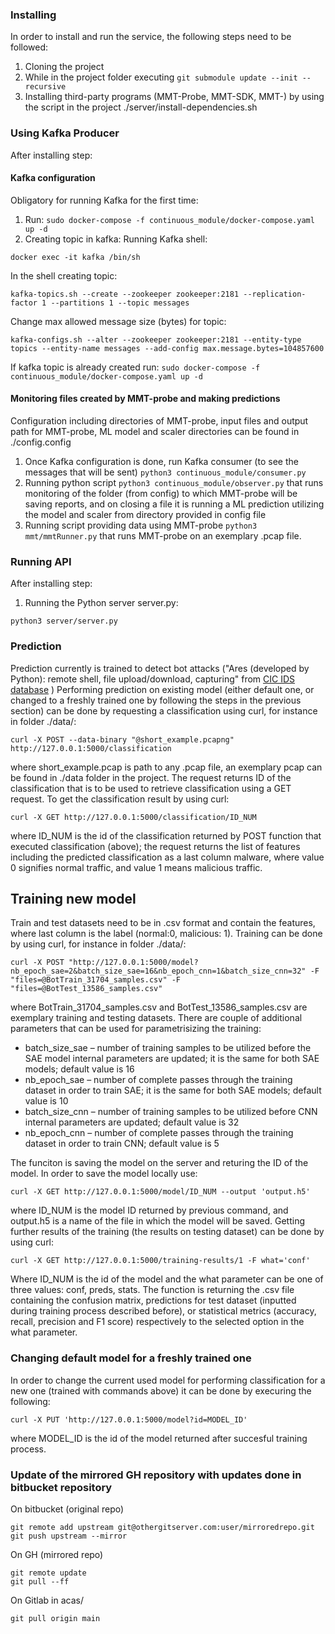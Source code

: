 ### Installing

In order to install and run the service, the following steps need to be followed:
1. Cloning the project
2. While in the project folder executing `git submodule update --init --recursive`
3. Installing third-party programs (MMT-Probe, MMT-SDK, MMT-) by using the script in the project ./server/install-dependencies.sh

### Using Kafka Producer
After installing step:

#### Kafka configuration
Obligatory for running Kafka for the first time:
1. Run: `sudo docker-compose -f continuous_module/docker-compose.yaml up -d`
2. Creating topic in kafka:
Running Kafka shell:
```
docker exec -it kafka /bin/sh
```
In the shell creating topic: 
```
kafka-topics.sh --create --zookeeper zookeeper:2181 --replication-factor 1 --partitions 1 --topic messages
```
Change max allowed message size (bytes) for topic:
```
kafka-configs.sh --alter --zookeeper zookeeper:2181 --entity-type topics --entity-name messages --add-config max.message.bytes=104857600
```


If kafka topic is already created run: `sudo docker-compose -f continuous_module/docker-compose.yaml up -d`

#### Monitoring files created by MMT-probe and making predictions
Configuration including directories of MMT-probe, input files and output path for MMT-probe, ML model and scaler directories can be found in ./config.config

1. Once Kafka configuration is done, run Kafka consumer (to see the messages that will be sent) 
`python3 continuous_module/consumer.py`
2. Running python script
`python3 continuous_module/observer.py`
that runs monitoring of the folder (from config) to which MMT-probe will be saving reports, and on closing a file it is running a ML prediction utilizing the model and scaler from directory provided in config file
3. Running script providing data using MMT-probe
`python3 mmt/mmtRunner.py`
that runs MMT-probe on an exemplary .pcap file.


### Running API
After installing step:

1. Running the Python server server.py:
```
python3 server/server.py
```

### Prediction
Prediction currently is trained to detect bot attacks ("Ares (developed by Python): remote shell, file upload/download, capturing" from [CIC IDS database](https://www.unb.ca/cic/datasets/ids-2018.html) )
Performing prediction on existing model (either default one, or changed to a freshly trained one by following the steps in the previous section) can be done by requesting a classification using curl, for instance in folder ./data/:
```
curl -X POST --data-binary "@short_example.pcapng" http://127.0.0.1:5000/classification
```
where short_example.pcap is path to any .pcap file, an exemplary pcap can be found in ./data folder in the project. The request returns ID of the classification that is to be used to retrieve classification using a GET request.
To get the classification result by using curl:
```
curl -X GET http://127.0.0.1:5000/classification/ID_NUM
```
where ID_NUM is the id of the classification returned by POST function that executed classification (above); the request returns the list of features including the predicted classification as a last column malware, where value 0 signifies normal traffic, and value 1 means malicious traffic.


## Training new model
Train and test datasets need to be in .csv format and contain the features, where last column is the label (normal:0, malicious: 1). Training can be done by using curl, for instance in folder ./data/:
```
curl -X POST "http://127.0.0.1:5000/model?nb_epoch_sae=2&batch_size_sae=16&nb_epoch_cnn=1&batch_size_cnn=32" -F "files=@BotTrain_31704_samples.csv" -F "files=@BotTest_13586_samples.csv"
```
where BotTrain_31704_samples.csv and BotTest_13586_samples.csv are exemplary training and testing datasets. There are couple of additional parameters that can be used for parametrisizing the training:

- batch_size_sae – number of training samples to be utilized before the SAE model internal parameters are updated; it is the same for both SAE models; default value is 16
- nb_epoch_sae – number of complete passes through the training dataset in order to train SAE; it is the same for both SAE models; default value is 10
- batch_size_cnn – number of training samples to be utilized before CNN internal parameters are updated; default value is 32
- nb_epoch_cnn – number of complete passes through the training dataset in order to train CNN; default value is 5

The funciton is saving the model on the server and returing the ID of the model. In order to save the model locally use:
```
curl -X GET http://127.0.0.1:5000/model/ID_NUM --output 'output.h5'
```

where ID_NUM is the model ID returned by previous command, and output.h5 is a name of the file in which the model will be saved.
Getting further results of the training (the results on testing dataset) can be done by using curl:
```
curl -X GET http://127.0.0.1:5000/training-results/1 -F what='conf'
```

Where ID_NUM is the id of the model and the what parameter can be one of three values: conf, preds, stats. The function is returning the .csv file containing the confusion matrix, predictions for test dataset (inputted during training process described before), or statistical metrics (accuracy, recall, precision and F1 score) respectively to the selected option in the what parameter.

### Changing default model for a freshly trained one
In order to change the current used model for performing classification for a new one (trained with commands above) it can be done by execuring the following:
```
curl -X PUT 'http://127.0.0.1:5000/model?id=MODEL_ID'
```

where MODEL_ID is the id of the model returned after succesful training process.


### Update of the mirrored GH repository with updates done in bitbucket repository

On bitbucket (original repo)

```
git remote add upstream git@othergitserver.com:user/mirroredrepo.git
git push upstream --mirror
```

On GH (mirrored repo)

```
git remote update
git pull --ff
```

On Gitlab in acas/

```
git pull origin main
```
